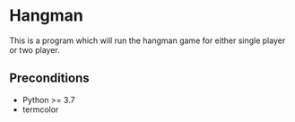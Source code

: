 # Hangman

This is a program which will run the hangman game for either single player or two player.  

## Preconditions
- Python >= 3.7
- termcolor

